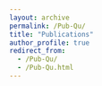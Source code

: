 ```yaml
---
layout: archive
permalink: /Pub-Qu/
title: "Publications"
author_profile: true
redirect_from: 
  - /Pub-Qu/
  - /Pub-Qu.html
---
```

